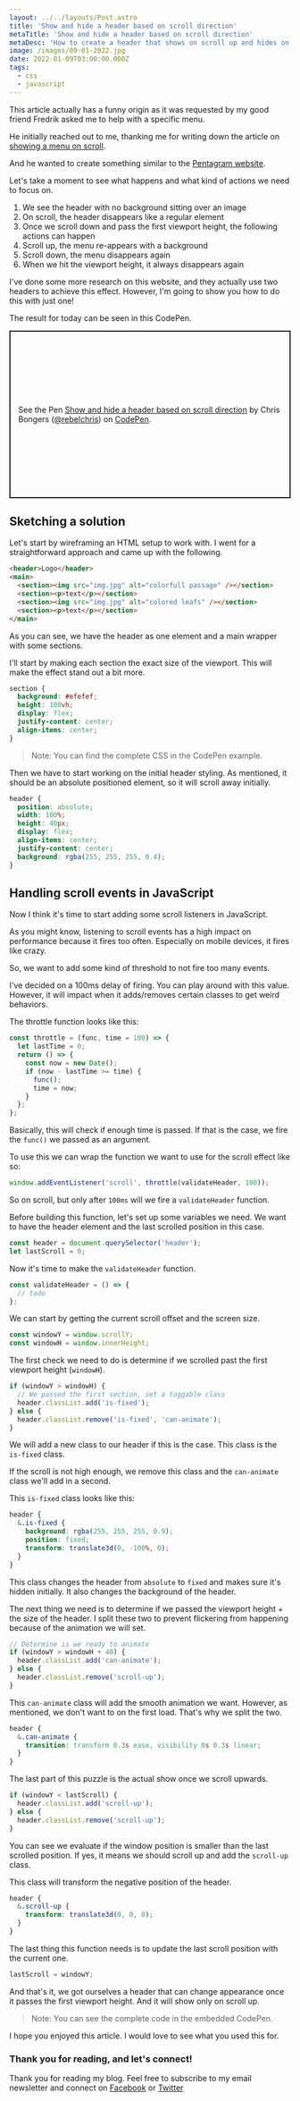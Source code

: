 ```yaml
---
layout: ../../layouts/Post.astro
title: 'Show and hide a header based on scroll direction'
metaTitle: 'Show and hide a header based on scroll direction'
metaDesc: 'How to create a header that shows on scroll up and hides on scroll down in JavaScript and CSS'
image: /images/09-01-2022.jpg
date: 2022-01-09T03:00:00.000Z
tags:
  - css
  - javascript
---
```


This article actually has a funny origin as it was requested by my good friend Fredrik asked me to help with a specific menu.

He initially reached out to me, thanking me for writing down the article on [showing a menu on scroll](https://daily-dev-tips.com/posts/slide-down-menu-on-scroll/).

And he wanted to create something similar to the [Pentagram website](https://www.pentagram.com/).

Let's take a moment to see what happens and what kind of actions we need to focus on.

1. We see the header with no background sitting over an image
2. On scroll, the header disappears like a regular element
3. Once we scroll down and pass the first viewport height, the following actions can happen
4. Scroll up, the menu re-appears with a background
5. Scroll down, the menu disappears again
6. When we hit the viewport height, it always disappears again

I've done some more research on this website, and they actually use two headers to achieve this effect. However, I'm going to show you how to do this with just one!

The result for today can be seen in this CodePen.

<p class="codepen" data-height="300" data-default-tab="result" data-slug-hash="BawYXYz" data-user="rebelchris" style="height: 300px; box-sizing: border-box; display: flex; align-items: center; justify-content: center; border: 2px solid; margin: 1em 0; padding: 1em;">
  <span>See the Pen <a href="https://codepen.io/rebelchris/pen/BawYXYz">
  Show and hide a header based on scroll direction</a> by Chris Bongers (<a href="https://codepen.io/rebelchris">@rebelchris</a>)
  on <a href="https://codepen.io">CodePen</a>.</span>
</p>
<script async src="https://cpwebassets.codepen.io/assets/embed/ei.js"></script>

## Sketching a solution

Let's start by wireframing an HTML setup to work with. I went for a straightforward approach and came up with the following.

```html
<header>Logo</header>
<main>
  <section><img src="img.jpg" alt="colorfull passage" /></section>
  <section><p>text</p></section>
  <section><img src="img.jpg" alt="colored leafs" /></section>
  <section><p>text</p></section>
</main>
```

As you can see, we have the header as one element and a main wrapper with some sections.

I'll start by making each section the exact size of the viewport. This will make the effect stand out a bit more.

```css
section {
  background: #efefef;
  height: 100vh;
  display: flex;
  justify-content: center;
  align-items: center;
}
```

> Note: You can find the complete CSS in the CodePen example.

Then we have to start working on the initial header styling.
As mentioned, it should be an absolute positioned element, so it will scroll away initially.

```css
header {
  position: absolute;
  width: 100%;
  height: 40px;
  display: flex;
  align-items: center;
  justify-content: center;
  background: rgba(255, 255, 255, 0.4);
}
```

## Handling scroll events in JavaScript

Now I think it's time to start adding some scroll listeners in JavaScript.

As you might know, listening to scroll events has a high impact on performance because it fires too often.
Especially on mobile devices, it fires like crazy.

So, we want to add some kind of threshold to not fire too many events.

I've decided on a 100ms delay of firing. You can play around with this value. However, it will impact when it adds/removes certain classes to get weird behaviors.

The throttle function looks like this:

```js
const throttle = (func, time = 100) => {
  let lastTime = 0;
  return () => {
    const now = new Date();
    if (now - lastTime >= time) {
      func();
      time = now;
    }
  };
};
```

Basically, this will check if enough time is passed. If that is the case, we fire the `func()` we passed as an argument.

To use this we can wrap the function we want to use for the scroll effect like so:

```js
window.addEventListener('scroll', throttle(validateHeader, 100));
```

So on scroll, but only after `100ms` will we fire a `validateHeader` function.

Before building this function, let's set up some variables we need.
We want to have the header element and the last scrolled position in this case.

```js
const header = document.querySelector('header');
let lastScroll = 0;
```

Now it's time to make the `validateHeader` function.

```js
const validateHeader = () => {
  // todo
};
```

We can start by getting the current scroll offset and the screen size.

```js
const windowY = window.scrollY;
const windowH = window.innerHeight;
```

The first check we need to do is determine if we scrolled past the first viewport height (`windowH`).

```js
if (windowY > windowH) {
  // We passed the first section, set a toggable class
  header.classList.add('is-fixed');
} else {
  header.classList.remove('is-fixed', 'can-animate');
}
```

We will add a new class to our header if this is the case. This class is the `is-fixed` class.

If the scroll is not high enough, we remove this class and the `can-animate` class we'll add in a second.

This `is-fixed` class looks like this:

```css
header {
  &.is-fixed {
    background: rgba(255, 255, 255, 0.9);
    position: fixed;
    transform: translate3d(0, -100%, 0);
  }
}
```

This class changes the header from `absolute` to `fixed` and makes sure it's hidden initially. It also changes the background of the header.

The next thing we need is to determine if we passed the viewport height + the size of the header.
I split these two to prevent flickering from happening because of the animation we will set.

```js
// Determine is we ready to animate
if (windowY > windowH + 40) {
  header.classList.add('can-animate');
} else {
  header.classList.remove('scroll-up');
}
```

This `can-animate` class will add the smooth animation we want. However, as mentioned, we don't want to on the first load. That's why we split the two.

```css
header {
  &.can-animate {
    transition: transform 0.3s ease, visibility 0s 0.3s linear;
  }
}
```

The last part of this puzzle is the actual show once we scroll upwards.

```js
if (windowY < lastScroll) {
  header.classList.add('scroll-up');
} else {
  header.classList.remove('scroll-up');
}
```

You can see we evaluate if the window position is smaller than the last scrolled position.
If yes, it means we should scroll up and add the `scroll-up` class.

This class will transform the negative position of the header.

```css
header {
  &.scroll-up {
    transform: translate3d(0, 0, 0);
  }
}
```

The last thing this function needs is to update the last scroll position with the current one.

```js
lastScroll = windowY;
```

And that's it, we got ourselves a header that can change appearance once it passes the first viewport height.
And it will show only on scroll up.

> Note: You can see the complete code in the embedded CodePen.

I hope you enjoyed this article. I would love to see what you used this for.

### Thank you for reading, and let's connect!

Thank you for reading my blog. Feel free to subscribe to my email newsletter and connect on [Facebook](https://www.facebook.com/DailyDevTipsBlog) or [Twitter](https://twitter.com/DailyDevTips1)
